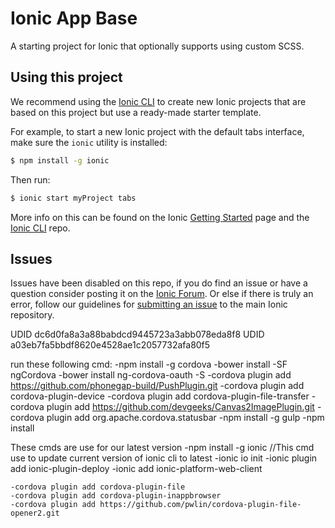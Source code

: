 Ionic App Base
=====================

A starting project for Ionic that optionally supports using custom SCSS.

## Using this project

We recommend using the [Ionic CLI](https://github.com/driftyco/ionic-cli) to create new Ionic projects that are based on this project but use a ready-made starter template.

For example, to start a new Ionic project with the default tabs interface, make sure the `ionic` utility is installed:

```bash
$ npm install -g ionic
```

Then run:

```bash
$ ionic start myProject tabs
```

More info on this can be found on the Ionic [Getting Started](http://ionicframework.com/getting-started) page and the [Ionic CLI](https://github.com/driftyco/ionic-cli) repo.

## Issues
Issues have been disabled on this repo, if you do find an issue or have a question consider posting it on the [Ionic Forum](http://forum.ionicframework.com/).  Or else if there is truly an error, follow our guidelines for [submitting an issue](http://ionicframework.com/submit-issue/) to the main Ionic repository.

UDID dc6d0fa8a3a88babdcd9445723a3abb078eda8f8
UDID a03eb7fa5bbdf8620e4528ae1c2057732afa80f5

run these following cmd:
    -npm install -g cordova
    -bower install -SF ngCordova
    -bower install ng-cordova-oauth -S
    -cordova plugin add https://github.com/phonegap-build/PushPlugin.git
    -cordova plugin add cordova-plugin-device
    -cordova plugin add cordova-plugin-file-transfer
    -cordova plugin add https://github.com/devgeeks/Canvas2ImagePlugin.git
    -cordova plugin add org.apache.cordova.statusbar
    -npm install -g gulp
    -npm install

These cmds are use for our latest version
    -npm install -g ionic //This cmd use to update current version of ionic cli to latest
    -ionic io init
    -ionic plugin add ionic-plugin-deploy
    -ionic add ionic-platform-web-client

    -cordova plugin add cordova-plugin-file
    -cordova plugin add cordova-plugin-inappbrowser
    -cordova plugin add https://github.com/pwlin/cordova-plugin-file-opener2.git